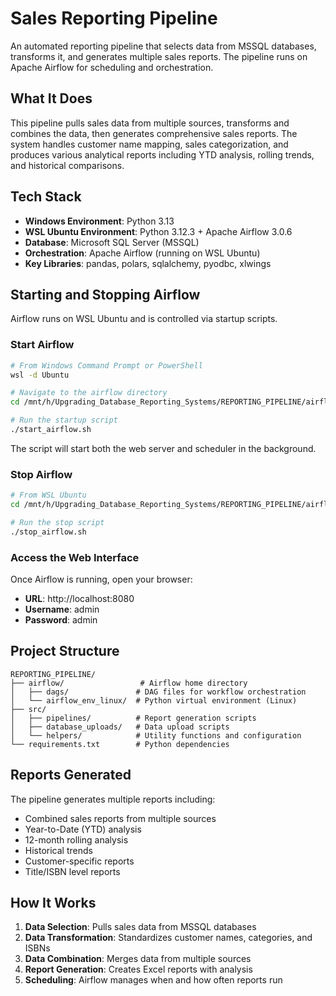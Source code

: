 # Sales Reporting Pipeline

An automated reporting pipeline that selects data from MSSQL databases, transforms it, and generates multiple sales reports. The pipeline runs on Apache Airflow for scheduling and orchestration.

## What It Does

This pipeline pulls sales data from multiple sources, transforms and combines the data, then generates comprehensive sales reports. The system handles customer name mapping, sales categorization, and produces various analytical reports including YTD analysis, rolling trends, and historical comparisons.

## Tech Stack

- **Windows Environment**: Python 3.13
- **WSL Ubuntu Environment**: Python 3.12.3 + Apache Airflow 3.0.6
- **Database**: Microsoft SQL Server (MSSQL)
- **Orchestration**: Apache Airflow (running on WSL Ubuntu)
- **Key Libraries**: pandas, polars, sqlalchemy, pyodbc, xlwings

## Starting and Stopping Airflow

Airflow runs on WSL Ubuntu and is controlled via startup scripts.

### Start Airflow

```bash
# From Windows Command Prompt or PowerShell
wsl -d Ubuntu

# Navigate to the airflow directory
cd /mnt/h/Upgrading_Database_Reporting_Systems/REPORTING_PIPELINE/airflow

# Run the startup script
./start_airflow.sh
```

The script will start both the web server and scheduler in the background.

### Stop Airflow

```bash
# From WSL Ubuntu
cd /mnt/h/Upgrading_Database_Reporting_Systems/REPORTING_PIPELINE/airflow

# Run the stop script
./stop_airflow.sh
```

### Access the Web Interface

Once Airflow is running, open your browser:
- **URL**: http://localhost:8080
- **Username**: admin
- **Password**: admin

## Project Structure

```
REPORTING_PIPELINE/
├── airflow/                 # Airflow home directory
│   ├── dags/               # DAG files for workflow orchestration
│   └── airflow_env_linux/  # Python virtual environment (Linux)
├── src/
│   ├── pipelines/          # Report generation scripts
│   ├── database_uploads/   # Data upload scripts
│   └── helpers/            # Utility functions and configuration
└── requirements.txt        # Python dependencies
```

## Reports Generated

The pipeline generates multiple reports including:
- Combined sales reports from multiple sources
- Year-to-Date (YTD) analysis
- 12-month rolling analysis
- Historical trends
- Customer-specific reports
- Title/ISBN level reports

## How It Works

1. **Data Selection**: Pulls sales data from MSSQL databases
2. **Data Transformation**: Standardizes customer names, categories, and ISBNs
3. **Data Combination**: Merges data from multiple sources
4. **Report Generation**: Creates Excel reports with analysis
5. **Scheduling**: Airflow manages when and how often reports run